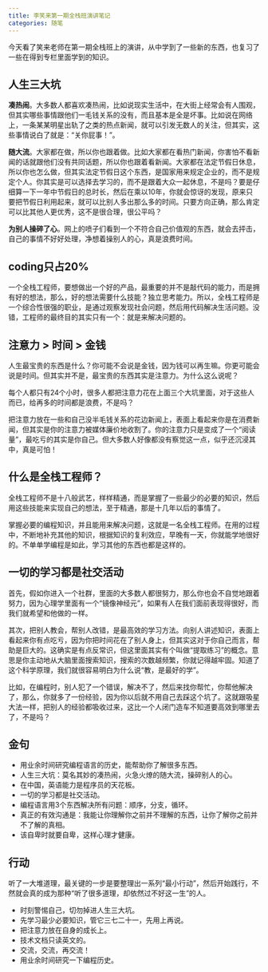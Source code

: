 ```yaml
---
title: 李笑来第一期全栈班演讲笔记
categories: 随笔
---
```


今天看了笑来老师在第一期全栈班上的演讲，从中学到了一些新的东西，也复习了一些在得到专栏里面学到的知识。

## 人生三大坑
**凑热闹**。大多数人都喜欢凑热闹，比如说现实生活中，在大街上经常会有人围观，但其实哪些事情跟他们一毛钱关系的没有，而且基本是全是坏事。比如说在网络上，一条某某明星出轨了之类的热点新闻，就可以引发无数人的关注，但其实，这些事情说白了就是：“关你屁事！”。

**随大流**。大家都在做，所以你也跟着做。比如大家都在看热门新闻，你害怕不看新闻的话就跟他们没有共同话题，所以你也跟着看新闻。大家都在法定节假日休息，所以你也怎么做，但其实法定节假日这个东西，是国家用来规定企业的，而不是规定个人。你其实是可以选择去学习的，而不是跟着大众一起休息，不是吗？要是仔细算一下一年中节假日的总时长，然后在乘以10年，你就会惊讶的发现，原来只要把节假日利用起来，就可以比别人多出那么多的时间。只要方向正确，那么肯定可以比其他人更优秀，这不是很合理，很公平吗？

**为别人操碎了心**。网上的喷子们看到一个不符合自己价值观的东西，就会去抨击，自己的事情不好好处理，净想着操别人的心，真是浪费时间。

## coding只占20%
一个全栈工程师，要想做出一个好的产品，最重要的并不是敲代码的能力，而是拥有好的想法，那么，好的想法需要什么技能？独立思考能力。所以，全栈工程师是一个综合性很强的职业，是通过观察发现社会问题，然后用代码解决生活问题。没错，工程师的最终目的其实只有一个：就是来解决问题的。

## 注意力 \> 时间 \> 金钱
人生最宝贵的东西是什么？你可能不会说是金钱，因为钱可以再生嘛。你更可能会说是时间。但其实并不是，最宝贵的东西其实是注意力。为什么这么说呢？

每个人都只有24个小时，很多人都把注意力花在上面三个大坑里面，对于这些人而已，给再多的时间都是浪费，不是吗？

把注意力放在一些和自己没半毛钱关系的花边新闻上，表面上看起来你是在消费新闻，但其实是你的注意力被媒体廉价地收割了。你的注意力只是变成了一个“阅读量”，最吃亏的其实是你自己。但大多数人好像都没有察觉这一点，似乎还沉浸其中，真是可怕！

## 什么是全栈工程师？
全栈工程师不是十八般武艺，样样精通，而是掌握了一些最少的必要的知识，然后用这些技能来实现自己的想法，至于精通，那是十几年以后的事情了。

掌握必要的编程知识，并且能用来解决问题，这就是一名全栈工程师。在用的过程中，不断地补充其他的知识，根据知识的复利效应，早晚有一天，你就能学地很好的。不单单学编程是如此，学习其他的东西也都是这样的。

## 一切的学习都是社交活动
首先，假如你进入一个社群，里面的大多数人都很努力，那么你也会不自觉地跟着努力，因为心理学里面有一个“镜像神经元”，如果有人在我们面前表现得很好，而我们就希望和他做的一样。

其次，把别人教会，帮别人改错，是最高效的学习方法。向别人讲述知识，表面上看起来你有点吃亏，因为你把时间花在了别人身上，但其实这对于你自己而言，帮助是巨大的。这确实是有点反常识，但这里面其实有个叫做“提取练习”的概念。意思是你主动地从大脑里面搜索知识，搜索的次数越频繁，你就记得越牢固。知道了这个科学原理，我们就很容易明白为什么说“教，是最好的学”。

比如，在编程时，别人犯了一个错误，解决不了，然后来找你帮忙，你帮他解决了，那么，你就多了一份经验，因为你以后就不用自己去踩这个坑了。这就跟吸星大法一样，把别人的经验都吸收过来，这比一个人闭门造车不知道要高效到哪里去了，不是吗？

## 金句
- 用业余时间研究编程语言的历史，能帮助你了解很多东西。
- 人生三大坑：莫名其妙的凑热闹，火急火燎的随大流，操碎别人的心。
- 在中国，英语能力是程序员的天花板。
- 一切的学习都是社交活动。
- 编程语言用3个东西解决所有问题：顺序，分支，循环。
- 真正的有效沟通是：我能让你理解你之前并不理解的东西，让你了解你之前并不了解的真相。
- 该自卑时就要自卑，这样心理才健康。

## 行动
听了一大堆道理，最关键的一步是要整理出一系列“最小行动”，然后开始践行，不然就会真的成为那种“听了很多道理，却依然过不好这一生”的人。

- 时刻警惕自己，切勿掉进人生三大坑。
- 先学习最少必要知识，管它三七二十一，先用上再说。
- 把注意力放在自身的成长上。
- 技术文档只读英文的。
- 交流，交流，再交流！
- 用业余时间研究一下编程历史。